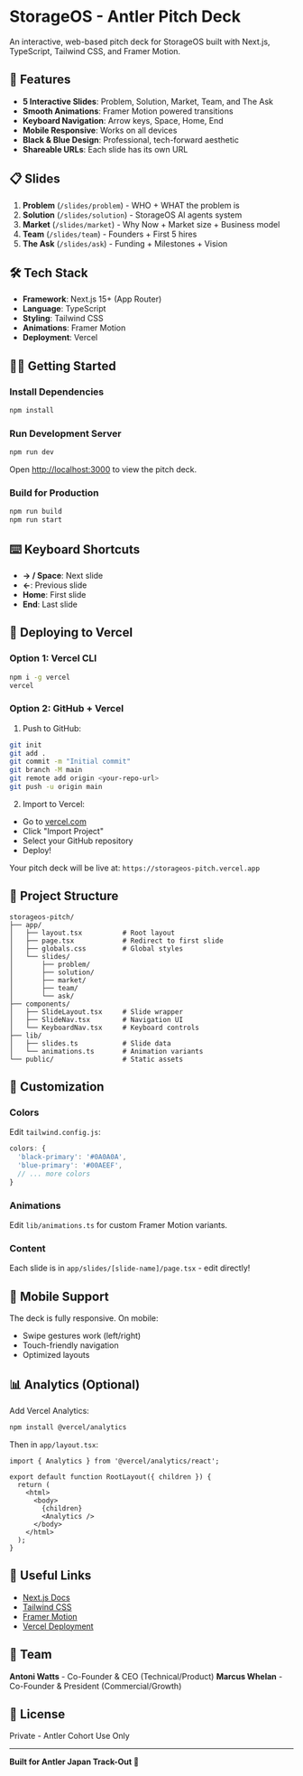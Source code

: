 # StorageOS - Antler Pitch Deck

An interactive, web-based pitch deck for StorageOS built with Next.js, TypeScript, Tailwind CSS, and Framer Motion.

## 🚀 Features

- **5 Interactive Slides**: Problem, Solution, Market, Team, and The Ask
- **Smooth Animations**: Framer Motion powered transitions
- **Keyboard Navigation**: Arrow keys, Space, Home, End
- **Mobile Responsive**: Works on all devices
- **Black & Blue Design**: Professional, tech-forward aesthetic
- **Shareable URLs**: Each slide has its own URL

## 📋 Slides

1. **Problem** (`/slides/problem`) - WHO + WHAT the problem is
2. **Solution** (`/slides/solution`) - StorageOS AI agents system
3. **Market** (`/slides/market`) - Why Now + Market size + Business model
4. **Team** (`/slides/team`) - Founders + First 5 hires
5. **The Ask** (`/slides/ask`) - Funding + Milestones + Vision

## 🛠️ Tech Stack

- **Framework**: Next.js 15+ (App Router)
- **Language**: TypeScript
- **Styling**: Tailwind CSS
- **Animations**: Framer Motion
- **Deployment**: Vercel

## 🏃‍♂️ Getting Started

### Install Dependencies

```bash
npm install
```

### Run Development Server

```bash
npm run dev
```

Open [http://localhost:3000](http://localhost:3000) to view the pitch deck.

### Build for Production

```bash
npm run build
npm run start
```

## ⌨️ Keyboard Shortcuts

- **→ / Space**: Next slide
- **←**: Previous slide
- **Home**: First slide
- **End**: Last slide

## 🚢 Deploying to Vercel

### Option 1: Vercel CLI

```bash
npm i -g vercel
vercel
```

### Option 2: GitHub + Vercel

1. Push to GitHub:
```bash
git init
git add .
git commit -m "Initial commit"
git branch -M main
git remote add origin <your-repo-url>
git push -u origin main
```

2. Import to Vercel:
- Go to [vercel.com](https://vercel.com)
- Click "Import Project"
- Select your GitHub repository
- Deploy!

Your pitch deck will be live at: `https://storageos-pitch.vercel.app`

## 📁 Project Structure

```
storageos-pitch/
├── app/
│   ├── layout.tsx          # Root layout
│   ├── page.tsx            # Redirect to first slide
│   ├── globals.css         # Global styles
│   └── slides/
│       ├── problem/
│       ├── solution/
│       ├── market/
│       ├── team/
│       └── ask/
├── components/
│   ├── SlideLayout.tsx     # Slide wrapper
│   ├── SlideNav.tsx        # Navigation UI
│   └── KeyboardNav.tsx     # Keyboard controls
├── lib/
│   ├── slides.ts           # Slide data
│   └── animations.ts       # Animation variants
└── public/                 # Static assets
```

## 🎨 Customization

### Colors

Edit `tailwind.config.js`:

```js
colors: {
  'black-primary': '#0A0A0A',
  'blue-primary': '#00AEEF',
  // ... more colors
}
```

### Animations

Edit `lib/animations.ts` for custom Framer Motion variants.

### Content

Each slide is in `app/slides/[slide-name]/page.tsx` - edit directly!

## 📱 Mobile Support

The deck is fully responsive. On mobile:
- Swipe gestures work (left/right)
- Touch-friendly navigation
- Optimized layouts

## 📊 Analytics (Optional)

Add Vercel Analytics:

```bash
npm install @vercel/analytics
```

Then in `app/layout.tsx`:

```tsx
import { Analytics } from '@vercel/analytics/react';

export default function RootLayout({ children }) {
  return (
    <html>
      <body>
        {children}
        <Analytics />
      </body>
    </html>
  );
}
```

## 🔗 Useful Links

- [Next.js Docs](https://nextjs.org/docs)
- [Tailwind CSS](https://tailwindcss.com)
- [Framer Motion](https://www.framer.com/motion/)
- [Vercel Deployment](https://vercel.com/docs)

## 👥 Team

**Antoni Watts** - Co-Founder & CEO (Technical/Product)
**Marcus Whelan** - Co-Founder & President (Commercial/Growth)

## 📝 License

Private - Antler Cohort Use Only

---

**Built for Antler Japan Track-Out 🚀**
